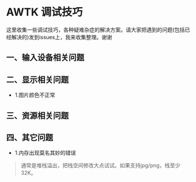 # AWTK 调试技巧

这里收集一些调试技巧，各种疑难杂症的解决方案。请大家把遇到的问题(包括已经解决的)发到issues上，我来收集整理。谢谢


## 一、输入设备相关问题

## 二、显示相关问题

* 1.图片颜色不正常

## 三、资源相关问题

## 四、其它问题

* 1.内存出现莫名其妙的错误

> 通常是堆栈溢出，把栈空间修改大点试试。如果支持jpg/png，栈至少32K。

